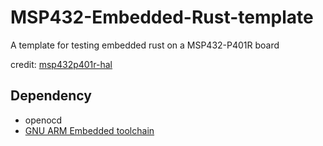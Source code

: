 # MSP432-Embedded-Rust-template
A template for testing embedded rust on a MSP432-P401R board  

credit: [msp432p401r-hal](https://github.com/msp432-rust/msp432p401r-hal)

## Dependency
 - openocd
 - [GNU ARM Embedded toolchain](https://developer.arm.com/downloads/-/gnu-rm)

